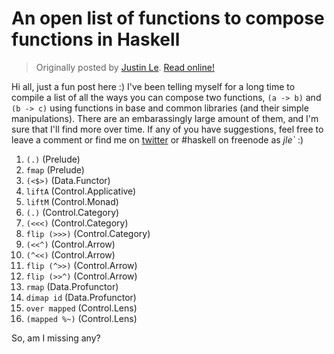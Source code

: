 An open list of functions to compose functions in Haskell
=========================================================

> Originally posted by [Justin Le](https://blog.jle.im/).
> [Read online!](https://blog.jle.im/entry/an-open-list-of-functions-to-compose-functions.html)

Hi all, just a fun post here :) I've been telling myself for a long time to
compile a list of all the ways you can compose two functions, `(a -> b)` and
`(b -> c)` using functions in base and common libraries (and their simple
manipulations). There are an embarassingly large amount of them, and I'm sure
that I'll find more over time. If any of you have suggestions, feel free to
leave a comment or find me on [twitter](https://twitter.com/mstk "Twitter") or
\#haskell on freenode as *jle\`* :)

1.  `(.)` (Prelude)
2.  `fmap` (Prelude)
3.  `(<$>)` (Data.Functor)
4.  `liftA` (Control.Applicative)
5.  `liftM` (Control.Monad)
6.  `(.)` (Control.Category)
7.  `(<<<)` (Control.Category)
8.  `flip (>>>)` (Control.Category)
9.  `(<<^)` (Control.Arrow)
10. `(^<<)` (Control.Arrow)
11. `flip (^>>)` (Control.Arrow)
12. `flip (>>^)` (Control.Arrow)
13. `rmap` (Data.Profunctor)
14. `dimap id` (Data.Profunctor)
15. `over mapped` (Control.Lens)
16. `(mapped %~)` (Control.Lens)

So, am I missing any?
